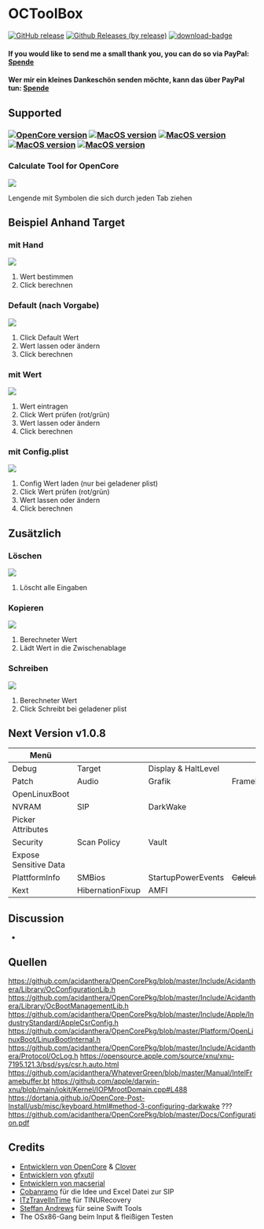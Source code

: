 # OCToolBox
[![GitHub release](https://img.shields.io/github/release/webfalter/OCToolBox?include_prereleases=&sort=semver&color=blue)](https://github.com/webfalter/OCToolBox/releases/)
[![Github Releases (by release)](https://img.shields.io/github/downloads/webfalter/OCToolBox/1.0.8/total.svg)](https://GitHub.com/webfalter/OCToolBox/releases/)
[![download-badge](https://img.shields.io/github/downloads/webfalter/OCToolBox/total.svg?style=flat-square "Download status")](https://github.com/webfalter/OCToolBox/releases/latest "Download status")
#### If you would like to send me a small thank you, you can do so via PayPal: [Spende](https://www.paypal.com/paypalme/webfalter)
#### Wer mir ein kleines Dankeschön senden möchte, kann das über PayPal tun: [Spende](https://www.paypal.com/paypalme/webfalter)

## Supported
### [![OpenCore version](https://img.shields.io/badge/OpenCore-0.7.4+-informational.svg)](https://github.com/acidanthera/OpenCorePkg) [![MacOS version](https://img.shields.io/badge/Bigsur-11.6.0+-informational.svg)](https://www.apple.com/macos) [![MacOS version](https://img.shields.io/badge/Monterey-12.0.0+-informational.svg)](https://www.apple.com/macos) [![MacOS version](https://img.shields.io/badge/Ventura-13.0.0+-informational.svg)](https://www.apple.com/macos) [![MacOS version](https://img.shields.io/badge/Sonoma-14.0.0+-informational.svg)](https://www.apple.com/macos)

### Calculate Tool for OpenCore
![](./img/info.png)

Lengende mit Symbolen die sich durch jeden Tab ziehen
## Beispiel Anhand Target
### mit Hand
![](./img/variante_4.png)
1. Wert bestimmen 
2. Click berechnen
### Default (nach Vorgabe)
![](./img/variante_3.png)
1. Click Default Wert
2. Wert lassen oder ändern 
3. Click berechnen
### mit Wert
![](./img/variante_5.png)
1. Wert eintragen
2. Click Wert prüfen (rot/grün)
3. Wert lassen oder ändern 
4. Click berechnen
### mit Config.plist
![](./img/variante_6.png)
1. Config Wert laden (nur bei geladener plist)
2. Click Wert prüfen (rot/grün)
3. Wert lassen oder ändern  
4. Click berechnen
   
## Zusätzlich
### Löschen
![](./img/variante_1.png)
1. Löscht alle Eingaben
### Kopieren
![](./img/variante_7.png)
1. Berechneter Wert
2. Lädt Wert in die Zwischenablage
### Schreiben
![](./img/variante_2.png)
1. Berechneter Wert
2. Click Schreibt bei geladener plist 

## Next Version v1.0.8
| Menü | | | | | 
| ------------------- | --------------------------------- | --------------------------------- | --------------------------------- | --------------------------------- |
| Debug |Target |Display & HaltLevel | | | 
| Patch |Audio |Grafik |Framebuffer |Connectors |
| OpenLinuxBoot | | | | |
| NVRAM |SIP |DarkWake | | |
| Picker Attributes | | | | |
| Security |Scan Policy |Vault | | |
| Expose Sensitive Data | | | |  |
| PlattformInfo |SMBios |StartupPowerEvents |~~Calculator~~ | | 
| Kext |HibernationFixup |AMFI | | |

## Discussion
- 

## Quellen
https://github.com/acidanthera/OpenCorePkg/blob/master/Include/Acidanthera/Library/OcConfigurationLib.h
https://github.com/acidanthera/OpenCorePkg/blob/master/Include/Acidanthera/Library/OcBootManagementLib.h
https://github.com/acidanthera/OpenCorePkg/blob/master/Include/Apple/IndustryStandard/AppleCsrConfig.h
https://github.com/acidanthera/OpenCorePkg/blob/master/Platform/OpenLinuxBoot/LinuxBootInternal.h
https://github.com/acidanthera/OpenCorePkg/blob/master/Include/Acidanthera/Protocol/OcLog.h
https://opensource.apple.com/source/xnu/xnu-7195.121.3/bsd/sys/csr.h.auto.html
https://github.com/acidanthera/WhateverGreen/blob/master/Manual/IntelFramebuffer.bt
https://github.com/apple/darwin-xnu/blob/main/iokit/Kernel/IOPMrootDomain.cpp#L488
https://dortania.github.io/OpenCore-Post-Install/usb/misc/keyboard.html#method-3-configuring-darkwake ???
https://github.com/acidanthera/OpenCorePkg/blob/master/Docs/Configuration.pdf


## Credits
* [Entwicklern von OpenCore](https://github.com/acidanthera) & [Clover](https://github.com/CloverHackyColor/CloverBootloader)
* [Entwicklern von gfxutil](https://github.com/acidanthera/gfxutil)
* [Entwicklern von macserial](https://github.com/acidanthera/OpenCorePkg/tree/master/Utilities/macserial)
* [Cobanramo](https://github.com/CobanRamo) für die Idee und Excel Datei zur SIP
* [ITzTravelInTime](https://github.com/ITzTravelInTime) für TINURecovery
* [Steffan Andrews](https://github.com/orchetect) für seine Swift Tools
* The OSx86-Gang beim Input & fleißigen Testen
